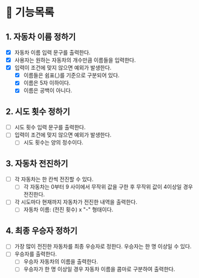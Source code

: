 # 📄 기능목록

## 1. 자동차 이름 정하기

- [x] 자동차 이름 입력 문구를 출력한다.
- [x] 사용자는 원하는 자동차의 개수만큼 이름들을 입력한다.
- [x] 입력이 조건에 맞지 않으면 예외가 발생한다.
    - [x] 이름들은 쉼표(,)를 기준으로 구분되어 있다.
    - [x] 이름은 5자 이하이다.
    - [x] 이름은 공백이 아니다.

## 2. 시도 횟수 정하기

- [ ] 시도 횟수 입력 문구를 출력한다.
- [ ] 입력이 조건에 맞지 않으면 예외가 발생한다.
    -[ ] 시도 횟수는 양의 정수이다.

## 3. 자동차 전진하기

- [ ] 각 자동차는 한 칸씩 전진할 수 있다.
    - [ ] 각 자동차는 0부터 9 사이에서 무작위 값을 구한 후 무작위 값이 4이상일 경우 전진한다.
- [ ] 각 시도마다 현재까지 자동차가 전진한 내역을 출력한다.
    - [ ] 자동차 이름: (전진 횟수) x "-" 형태이다.

## 4. 최종 우승자 정하기

- [ ] 가장 많이 전진한 자동차를 최종 우승자로 정한다. 우승자는 한 명 이상일 수 있다.
- [ ] 우승자를 출력한다.
    - [ ] 우승자 자동차의 이름을 출력한다.
    - [ ] 우승자가 한 명 이상일 경우 자동차 이름을 콤마로 구분하여 출력한다.
